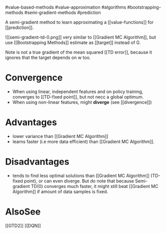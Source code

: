 #value-based-methods #value-approximation #algorithms #bootstrapping-methods #semi-gradient-methods #prediction

A semi-gradient method to learn approximating a [[value-functions]] for [[prediction]].

![[semi-gradient-td-0.png]]
very similar to [[Gradient MC Algorithm]], but use [[Bootstrapping Methods]] estimate as [[target]] instead of G.


Note is not a true gradient of the mean squared [[TD error]], because it ignores that the target depends on w too.



# Convergence
* When using linear, independent features and on policy training, converges to [[TD-fixed point]], but not necc a global optimum.
* When using non-linear features, might **diverge** (see [[divergence]])


# Advantages
* lower variance than [[Gradient MC Algorithm]]
* learns faster (i.e more data efficient) than [[Gradient MC Algorithm]].

# Disadvantages
* tends to find less optimal solutions than [[Gradient MC Algorithm]] (TD-fixed point), or can even diverge. But do note that because Semi-gradient TD(0) converges much faster, it might still beat [[Gradient MC Algorithm]] if amount of data samples is fixed.




# AlsoSee
[[GTD2]]
[[DQN]]

